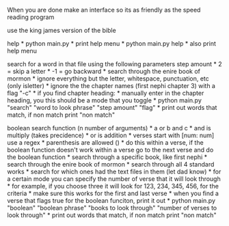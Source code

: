 When you are done make an interface so its as friendly as the speed reading program

use the king james version of the bible


help
    * python main.py 
        * print help menu
    * python main.py help
        * also print help menu



search for a word in that file using the following parameters
    step amount 
        * 2 = skip a letter
        * -1 = go backward
    * search through the enire book of mormon
    * ignore everything but the letter, whitespace, punctuation, etc (only isletter)
    * ignore the the chapter names (first nephi chapter 3) with a flag "-c"
    * if you find chapter heading:
        * manually enter in the chapter heading, you this should be a mode that you toggle 
    * python main.py "search" "word to look phrase" "step amount" "flag"
    * print out words that match, if non match print "non match"


boolean search function (n number of arguments) 
    * a or b and c
    * and is multiply (takes precidence)
    * or is addition 
    * verses start with [num: num] use a regex
    * parenthesis are allowed ()
    * do this within a verse, if the boolean function doesn't work within a verse go to the next verse and do the boolean function
    * search through a specific book, like first nephi
    * search through the enire book of mormon
    * search through all 4 standard works
        * search for which ones had the text files in them (let dad know)
    * for a certain mode you can specify the number of verse that it will look through
        * for example, if you choose three it will look for 123, 234, 345, 456, for the criteria
        * make sure this works for the first and last verse 
    * when you find a verse that flags true for the boolean funciton, print it out
    * python main.py "boolean" "boolean phrase" "books to look through" "number of verses to look through" 
    * print out words that match, if non match print "non match"

